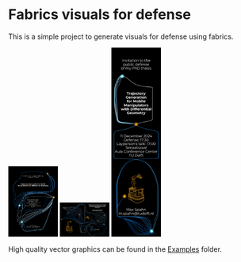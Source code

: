 # Fabrics visuals for defense

This is a simple project to generate visuals for defense using fabrics.
<!-- make all figures next to each other in the readme.-->

<p float="left">
  <img src="examples/outputs/invite.png" width="100" />
  <img src="examples/outputs/cover.png" width="100" />
  <img src="examples/outputs/invite_small.png" width="100" />
</p>

High quality vector graphics can be found in the [Examples](examples/outputs/) folder.


